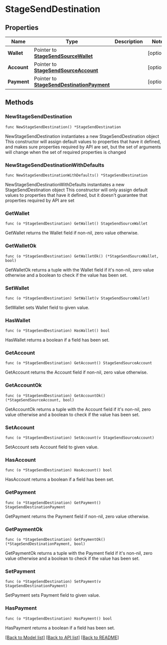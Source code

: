 # StageSendDestination

## Properties

Name | Type | Description | Notes
------------ | ------------- | ------------- | -------------
**Wallet** | Pointer to [**StageSendSourceWallet**](StageSendSourceWallet.md) |  | [optional] 
**Account** | Pointer to [**StageSendSourceAccount**](StageSendSourceAccount.md) |  | [optional] 
**Payment** | Pointer to [**StageSendDestinationPayment**](StageSendDestinationPayment.md) |  | [optional] 

## Methods

### NewStageSendDestination

`func NewStageSendDestination() *StageSendDestination`

NewStageSendDestination instantiates a new StageSendDestination object
This constructor will assign default values to properties that have it defined,
and makes sure properties required by API are set, but the set of arguments
will change when the set of required properties is changed

### NewStageSendDestinationWithDefaults

`func NewStageSendDestinationWithDefaults() *StageSendDestination`

NewStageSendDestinationWithDefaults instantiates a new StageSendDestination object
This constructor will only assign default values to properties that have it defined,
but it doesn't guarantee that properties required by API are set

### GetWallet

`func (o *StageSendDestination) GetWallet() StageSendSourceWallet`

GetWallet returns the Wallet field if non-nil, zero value otherwise.

### GetWalletOk

`func (o *StageSendDestination) GetWalletOk() (*StageSendSourceWallet, bool)`

GetWalletOk returns a tuple with the Wallet field if it's non-nil, zero value otherwise
and a boolean to check if the value has been set.

### SetWallet

`func (o *StageSendDestination) SetWallet(v StageSendSourceWallet)`

SetWallet sets Wallet field to given value.

### HasWallet

`func (o *StageSendDestination) HasWallet() bool`

HasWallet returns a boolean if a field has been set.

### GetAccount

`func (o *StageSendDestination) GetAccount() StageSendSourceAccount`

GetAccount returns the Account field if non-nil, zero value otherwise.

### GetAccountOk

`func (o *StageSendDestination) GetAccountOk() (*StageSendSourceAccount, bool)`

GetAccountOk returns a tuple with the Account field if it's non-nil, zero value otherwise
and a boolean to check if the value has been set.

### SetAccount

`func (o *StageSendDestination) SetAccount(v StageSendSourceAccount)`

SetAccount sets Account field to given value.

### HasAccount

`func (o *StageSendDestination) HasAccount() bool`

HasAccount returns a boolean if a field has been set.

### GetPayment

`func (o *StageSendDestination) GetPayment() StageSendDestinationPayment`

GetPayment returns the Payment field if non-nil, zero value otherwise.

### GetPaymentOk

`func (o *StageSendDestination) GetPaymentOk() (*StageSendDestinationPayment, bool)`

GetPaymentOk returns a tuple with the Payment field if it's non-nil, zero value otherwise
and a boolean to check if the value has been set.

### SetPayment

`func (o *StageSendDestination) SetPayment(v StageSendDestinationPayment)`

SetPayment sets Payment field to given value.

### HasPayment

`func (o *StageSendDestination) HasPayment() bool`

HasPayment returns a boolean if a field has been set.


[[Back to Model list]](../README.md#documentation-for-models) [[Back to API list]](../README.md#documentation-for-api-endpoints) [[Back to README]](../README.md)



